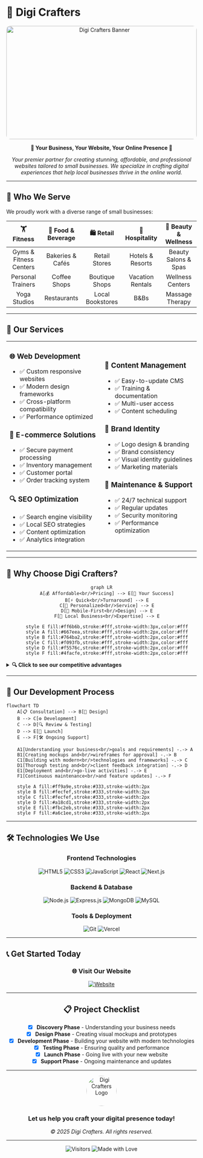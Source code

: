# 🚀 Digi Crafters

<div align="center">
  <img src="https://images.unsplash.com/photo-1460925895917-afdab827c52f?auto=format&fit=crop&w=800" alt="Digi Crafters Banner" width="100%" height="300" style="object-fit: cover; border-radius: 10px;">
  
  **🌟 Your Business, Your Website, Your Online Presence 🌟**
  
  *Your premier partner for creating stunning, affordable, and professional websites tailored to small businesses. We specialize in crafting digital experiences that help local businesses thrive in the online world.*
</div>

---

## 🎯 Who We Serve

We proudly work with a diverse range of small businesses:

<div align="center">

| 🏋️ **Fitness** | 🧁 **Food & Beverage** | 🛍️ **Retail** | 🏨 **Hospitality** | 💅 **Beauty & Wellness** |
|:---:|:---:|:---:|:---:|:---:|
| Gyms & Fitness Centers | Bakeries & Cafés | Retail Stores | Hotels & Resorts | Beauty Salons & Spas |
| Personal Trainers | Coffee Shops | Boutique Shops | Vacation Rentals | Wellness Centers |
| Yoga Studios | Restaurants | Local Bookstores | B&Bs | Massage Therapy | Other Business

</div>

---

## 💼 Our Services

<table>
<tr>
<td width="50%">

### 🌐 **Web Development**
- ✅ Custom responsive websites
- ✅ Modern design frameworks
- ✅ Cross-platform compatibility
- ✅ Performance optimized

### 🛒 **E-commerce Solutions** 
- ✅ Secure payment processing
- ✅ Inventory management
- ✅ Customer portal
- ✅ Order tracking system

### 🔍 **SEO Optimization**
- ✅ Search engine visibility
- ✅ Local SEO strategies
- ✅ Content optimization
- ✅ Analytics integration

</td>
<td width="50%">

### 📝 **Content Management**
- ✅ Easy-to-update CMS
- ✅ Training & documentation
- ✅ Multi-user access
- ✅ Content scheduling

### 🎨 **Brand Identity**
- ✅ Logo design & branding
- ✅ Brand consistency
- ✅ Visual identity guidelines
- ✅ Marketing materials

### 🔧 **Maintenance & Support**
- ✅ 24/7 technical support
- ✅ Regular updates
- ✅ Security monitoring
- ✅ Performance optimization

</td>
</tr>
</table>

---

## 💎 Why Choose Digi Crafters?

<div align="center">

```mermaid
graph LR
    A[💰 Affordable<br/>Pricing] --> E[🎯 Your Success]
    B[⚡ Quick<br/>Turnaround] --> E
    C[👥 Personalized<br/>Service] --> E
    D[📱 Mobile-First<br/>Design] --> E
    F[🏪 Local Business<br/>Expertise] --> E
    
    style E fill:#ff6b6b,stroke:#fff,stroke-width:3px,color:#fff
    style A fill:#667eea,stroke:#fff,stroke-width:2px,color:#fff
    style B fill:#764ba2,stroke:#fff,stroke-width:2px,color:#fff
    style C fill:#f093fb,stroke:#fff,stroke-width:2px,color:#fff
    style D fill:#f5576c,stroke:#fff,stroke-width:2px,color:#fff
    style F fill:#4facfe,stroke:#fff,stroke-width:2px,color:#fff
```

</div>

<details>
<summary><b>🔍 Click to see our competitive advantages</b></summary>

### 💰 **Affordable Pricing**
- Transparent pricing with no hidden fees
- Flexible payment plans available
- ROI-focused solutions

### ⚡ **Quick Turnaround**
- 1-4 weeks average delivery time
- Agile development process
- Regular progress updates

### 👥 **Personalized Service**
- Dedicated project manager
- Direct communication channels
- Custom solutions tailored to your needs

### 📱 **Mobile-First Design**
- 100% responsive designs
- Touch-optimized interfaces
- Cross-device compatibility

### 🏪 **Local Business Expertise**
- Understanding of local markets
- Industry-specific solutions
- Community-focused approach

</details>

---

## 🚀 Our Development Process

```mermaid
flowchart TD
    A[📋 Consultation] --> B[🎨 Design]
    B --> C[⚙️ Development]
    C --> D[🔍 Review & Testing]
    D --> E[🚀 Launch]
    E --> F[🛠️ Ongoing Support]
    
    A1[Understanding your business<br/>goals and requirements] -.-> A
    B1[Creating mockups and<br/>wireframes for approval] -.-> B
    C1[Building with modern<br/>technologies and frameworks] -.-> C
    D1[Thorough testing and<br/>client feedback integration] -.-> D
    E1[Deployment and<br/>go-live activities] -.-> E
    F1[Continuous maintenance<br/>and feature updates] -.-> F
    
    style A fill:#ff9a9e,stroke:#333,stroke-width:2px
    style B fill:#fecfef,stroke:#333,stroke-width:2px
    style C fill:#fecfef,stroke:#333,stroke-width:2px
    style D fill:#a18cd1,stroke:#333,stroke-width:2px
    style E fill:#fbc2eb,stroke:#333,stroke-width:2px
    style F fill:#a6c1ee,stroke:#333,stroke-width:2px
```

---

## 🛠️ Technologies We Use

<div align="center">

### Frontend Technologies
![HTML5](https://img.shields.io/badge/HTML5-E34F26?style=for-the-badge&logo=html5&logoColor=white)
![CSS3](https://img.shields.io/badge/CSS3-1572B6?style=for-the-badge&logo=css3&logoColor=white)
![JavaScript](https://img.shields.io/badge/JavaScript-F7DF1E?style=for-the-badge&logo=javascript&logoColor=black)
![React](https://img.shields.io/badge/React-20232A?style=for-the-badge&logo=react&logoColor=61DAFB)
![Next.js](https://img.shields.io/badge/Next.js-000000?style=for-the-badge&logo=next.js&logoColor=white)
### Backend & Database
![Node.js](https://img.shields.io/badge/Node.js-43853D?style=for-the-badge&logo=node.js&logoColor=white)
![Express.js](https://img.shields.io/badge/Express.js-404D59?style=for-the-badge)
![MongoDB](https://img.shields.io/badge/MongoDB-4EA94B?style=for-the-badge&logo=mongodb&logoColor=white)
![MySQL](https://img.shields.io/badge/MySQL-00000F?style=for-the-badge&logo=mysql&logoColor=white)

### Tools & Deployment
![Git](https://img.shields.io/badge/Git-F05032?style=for-the-badge&logo=git&logoColor=white)
![Vercel](https://img.shields.io/badge/Vercel-000000?style=for-the-badge&logo=vercel&logoColor=white)

</div>

---

## 📞 Get Started Today

<div align="center">

### 🌐 **Visit Our Website**

[![Website](https://img.shields.io/badge/🌐_digi--crafters.vercel.app-Visit_Now-ff6b6b?style=for-the-badge&logoColor=white)](https://digi-crafters.vercel.app/)

---

## 📋 Project Checklist

- [x] **Discovery Phase** - Understanding your business needs
- [x] **Design Phase** - Creating visual mockups and prototypes  
- [x] **Development Phase** - Building your website with modern technologies
- [x] **Testing Phase** - Ensuring quality and performance
- [x] **Launch Phase** - Going live with your new website
- [x] **Support Phase** - Ongoing maintenance and updates

---

<img src="https://images.unsplash.com/photo-1579389083078-4e7018379f7e?auto=format&fit=crop&w=300" alt="Digi Crafters Logo" width="80" style="border-radius: 50%;">

### **Let us help you craft your digital presence today!**

*© 2025 Digi Crafters. All rights reserved.*

</div>

---

<div align="center">

![Visitors](https://visitor-badge.laobi.icu/badge?page_id=digi-crafters.readme)
![Made with Love](https://img.shields.io/badge/Made%20with-❤️-red?style=for-the-badge)

</div>
